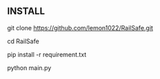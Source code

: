 ## INSTALL

git clone https://github.com/lemon1022/RailSafe.git

cd RailSafe

pip install -r requirement.txt

python main.py